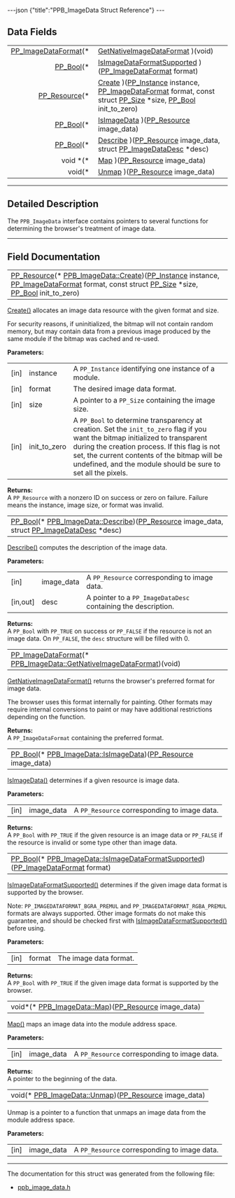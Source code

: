 ---json {"title":"PPB_ImageData Struct Reference"} ---

## Data Fields

<table><tbody><tr class="odd"><td style="text-align: right;"><a href="/docs/native-client/pepper_beta/c/group___enums#ga2ee7ad01799553e5f17bdaa35dd952ee" class="el">PP_ImageDataFormat</a>(* </td><td><a href="/docs/native-client/pepper_beta/c/struct_p_p_b___image_data__1__0#adba78e8f9e623809b6b23419dbce4d65" class="el">GetNativeImageDataFormat</a> )(void)</td></tr><tr class="even"><td style="text-align: right;"><a href="/docs/native-client/pepper_beta/c/group___enums#ga4f272d99be14aacafe08dfd4ef830918" class="el">PP_Bool</a>(* </td><td><a href="/docs/native-client/pepper_beta/c/struct_p_p_b___image_data__1__0#a451a583a5caa74bdc735e324de282b82" class="el">IsImageDataFormatSupported</a> )(<a href="/docs/native-client/pepper_beta/c/group___enums#ga2ee7ad01799553e5f17bdaa35dd952ee" class="el">PP_ImageDataFormat</a> format)</td></tr><tr class="odd"><td style="text-align: right;"><a href="/docs/native-client/pepper_beta/c/group___typedefs#gafdc3895ee80f4750d0d95ae1b677e9b7" class="el">PP_Resource</a>(* </td><td><a href="/docs/native-client/pepper_beta/c/struct_p_p_b___image_data__1__0#ab7146e66c91e651259ef9d81bcee7776" class="el">Create</a> )(<a href="/docs/native-client/pepper_beta/c/group___typedefs#ga89b662403e6a687bb914b80114c0d19d" class="el">PP_Instance</a> instance, <a href="/docs/native-client/pepper_beta/c/group___enums#ga2ee7ad01799553e5f17bdaa35dd952ee" class="el">PP_ImageDataFormat</a> format, const struct <a href="/docs/native-client/pepper_beta/c/struct_p_p___size/" class="el">PP_Size</a> *size, <a href="/docs/native-client/pepper_beta/c/group___enums#ga4f272d99be14aacafe08dfd4ef830918" class="el">PP_Bool</a> init_to_zero)</td></tr><tr class="even"><td style="text-align: right;"><a href="/docs/native-client/pepper_beta/c/group___enums#ga4f272d99be14aacafe08dfd4ef830918" class="el">PP_Bool</a>(* </td><td><a href="/docs/native-client/pepper_beta/c/struct_p_p_b___image_data__1__0#a1e208943ea241fc4050d0190a0e92492" class="el">IsImageData</a> )(<a href="/docs/native-client/pepper_beta/c/group___typedefs#gafdc3895ee80f4750d0d95ae1b677e9b7" class="el">PP_Resource</a> image_data)</td></tr><tr class="odd"><td style="text-align: right;"><a href="/docs/native-client/pepper_beta/c/group___enums#ga4f272d99be14aacafe08dfd4ef830918" class="el">PP_Bool</a>(* </td><td><a href="/docs/native-client/pepper_beta/c/struct_p_p_b___image_data__1__0#a0598a298c53b777d9909f80c70987629" class="el">Describe</a> )(<a href="/docs/native-client/pepper_beta/c/group___typedefs#gafdc3895ee80f4750d0d95ae1b677e9b7" class="el">PP_Resource</a> image_data, struct <a href="/docs/native-client/pepper_beta/c/struct_p_p___image_data_desc/" class="el">PP_ImageDataDesc</a> *desc)</td></tr><tr class="even"><td style="text-align: right;">void *(* </td><td><a href="/docs/native-client/pepper_beta/c/struct_p_p_b___image_data__1__0#a2e7d4b40b88c0680b263db05745055e9" class="el">Map</a> )(<a href="/docs/native-client/pepper_beta/c/group___typedefs#gafdc3895ee80f4750d0d95ae1b677e9b7" class="el">PP_Resource</a> image_data)</td></tr><tr class="odd"><td style="text-align: right;">void(* </td><td><a href="/docs/native-client/pepper_beta/c/struct_p_p_b___image_data__1__0#ab0fc702469c51be79b2f8b74d9148c81" class="el">Unmap</a> )(<a href="/docs/native-client/pepper_beta/c/group___typedefs#gafdc3895ee80f4750d0d95ae1b677e9b7" class="el">PP_Resource</a> image_data)</td></tr></tbody></table>

---

<span id="details" class="anchor" style="margin: 0;"></span>

## Detailed Description

The `PPB_ImageData` interface contains pointers to several functions for determining the browser's treatment of image data.

---

## Field Documentation

<span id="ab7146e66c91e651259ef9d81bcee7776" class="anchor" style="margin: 0;"></span>

<table><tbody><tr class="odd"><td><a href="/docs/native-client/pepper_beta/c/group___typedefs#gafdc3895ee80f4750d0d95ae1b677e9b7" class="el">PP_Resource</a>(* <a href="/docs/native-client/pepper_beta/c/struct_p_p_b___image_data__1__0#ab7146e66c91e651259ef9d81bcee7776" class="el">PPB_ImageData::Create</a>)(<a href="/docs/native-client/pepper_beta/c/group___typedefs#ga89b662403e6a687bb914b80114c0d19d" class="el">PP_Instance</a> instance, <a href="/docs/native-client/pepper_beta/c/group___enums#ga2ee7ad01799553e5f17bdaa35dd952ee" class="el">PP_ImageDataFormat</a> format, const struct <a href="/docs/native-client/pepper_beta/c/struct_p_p___size/" class="el">PP_Size</a> *size, <a href="/docs/native-client/pepper_beta/c/group___enums#ga4f272d99be14aacafe08dfd4ef830918" class="el">PP_Bool</a> init_to_zero)</td></tr></tbody></table>

<a href="/docs/native-client/pepper_beta/c/struct_p_p_b___image_data__1__0#ab7146e66c91e651259ef9d81bcee7776" class="el" title="Create() allocates an image data resource with the given format and size.">Create()</a> allocates an image data resource with the given format and size.

For security reasons, if uninitialized, the bitmap will not contain random memory, but may contain data from a previous image produced by the same module if the bitmap was cached and re-used.

**Parameters:**

<table><tbody><tr class="odd"><td>[in]</td><td>instance</td><td>A <code>PP_Instance</code> identifying one instance of a module.</td></tr><tr class="even"><td>[in]</td><td>format</td><td>The desired image data format.</td></tr><tr class="odd"><td>[in]</td><td>size</td><td>A pointer to a <code>PP_Size</code> containing the image size.</td></tr><tr class="even"><td>[in]</td><td>init_to_zero</td><td>A <code>PP_Bool</code> to determine transparency at creation. Set the <code>init_to_zero</code> flag if you want the bitmap initialized to transparent during the creation process. If this flag is not set, the current contents of the bitmap will be undefined, and the module should be sure to set all the pixels.</td></tr></tbody></table>

<!-- -->

**Returns:**  
A `PP_Resource` with a nonzero ID on success or zero on failure. Failure means the instance, image size, or format was invalid.

<span id="a0598a298c53b777d9909f80c70987629" class="anchor" style="margin: 0;"></span>

<table><tbody><tr class="odd"><td><a href="/docs/native-client/pepper_beta/c/group___enums#ga4f272d99be14aacafe08dfd4ef830918" class="el">PP_Bool</a>(* <a href="/docs/native-client/pepper_beta/c/struct_p_p_b___image_data__1__0#a0598a298c53b777d9909f80c70987629" class="el">PPB_ImageData::Describe</a>)(<a href="/docs/native-client/pepper_beta/c/group___typedefs#gafdc3895ee80f4750d0d95ae1b677e9b7" class="el">PP_Resource</a> image_data, struct <a href="/docs/native-client/pepper_beta/c/struct_p_p___image_data_desc/" class="el">PP_ImageDataDesc</a> *desc)</td></tr></tbody></table>

<a href="/docs/native-client/pepper_beta/c/struct_p_p_b___image_data__1__0#a0598a298c53b777d9909f80c70987629" class="el" title="Describe() computes the description of the image data.">Describe()</a> computes the description of the image data.

**Parameters:**

<table><tbody><tr class="odd"><td>[in]</td><td>image_data</td><td>A <code>PP_Resource</code> corresponding to image data.</td></tr><tr class="even"><td>[in,out]</td><td>desc</td><td>A pointer to a <code>PP_ImageDataDesc</code> containing the description.</td></tr></tbody></table>

<!-- -->

**Returns:**  
A `PP_Bool` with `PP_TRUE` on success or `PP_FALSE` if the resource is not an image data. On `PP_FALSE`, the `desc` structure will be filled with 0.

<span id="adba78e8f9e623809b6b23419dbce4d65" class="anchor" style="margin: 0;"></span>

<table><tbody><tr class="odd"><td><a href="/docs/native-client/pepper_beta/c/group___enums#ga2ee7ad01799553e5f17bdaa35dd952ee" class="el">PP_ImageDataFormat</a>(* <a href="/docs/native-client/pepper_beta/c/struct_p_p_b___image_data__1__0#adba78e8f9e623809b6b23419dbce4d65" class="el">PPB_ImageData::GetNativeImageDataFormat</a>)(void)</td></tr></tbody></table>

<a href="/docs/native-client/pepper_beta/c/struct_p_p_b___image_data__1__0#adba78e8f9e623809b6b23419dbce4d65" class="el" title="GetNativeImageDataFormat() returns the browser&#39;s preferred format for image data.">GetNativeImageDataFormat()</a> returns the browser's preferred format for image data.

The browser uses this format internally for painting. Other formats may require internal conversions to paint or may have additional restrictions depending on the function.

**Returns:**  
A `PP_ImageDataFormat` containing the preferred format.

<span id="a1e208943ea241fc4050d0190a0e92492" class="anchor" style="margin: 0;"></span>

<table><tbody><tr class="odd"><td><a href="/docs/native-client/pepper_beta/c/group___enums#ga4f272d99be14aacafe08dfd4ef830918" class="el">PP_Bool</a>(* <a href="/docs/native-client/pepper_beta/c/struct_p_p_b___image_data__1__0#a1e208943ea241fc4050d0190a0e92492" class="el">PPB_ImageData::IsImageData</a>)(<a href="/docs/native-client/pepper_beta/c/group___typedefs#gafdc3895ee80f4750d0d95ae1b677e9b7" class="el">PP_Resource</a> image_data)</td></tr></tbody></table>

<a href="/docs/native-client/pepper_beta/c/struct_p_p_b___image_data__1__0#a1e208943ea241fc4050d0190a0e92492" class="el" title="IsImageData() determines if a given resource is image data.">IsImageData()</a> determines if a given resource is image data.

**Parameters:**

<table><tbody><tr class="odd"><td>[in]</td><td>image_data</td><td>A <code>PP_Resource</code> corresponding to image data.</td></tr></tbody></table>

<!-- -->

**Returns:**  
A `PP_Bool` with `PP_TRUE` if the given resource is an image data or `PP_FALSE` if the resource is invalid or some type other than image data.

<span id="a451a583a5caa74bdc735e324de282b82" class="anchor" style="margin: 0;"></span>

<table><tbody><tr class="odd"><td><a href="/docs/native-client/pepper_beta/c/group___enums#ga4f272d99be14aacafe08dfd4ef830918" class="el">PP_Bool</a>(* <a href="/docs/native-client/pepper_beta/c/struct_p_p_b___image_data__1__0#a451a583a5caa74bdc735e324de282b82" class="el">PPB_ImageData::IsImageDataFormatSupported</a>)(<a href="/docs/native-client/pepper_beta/c/group___enums#ga2ee7ad01799553e5f17bdaa35dd952ee" class="el">PP_ImageDataFormat</a> format)</td></tr></tbody></table>

<a href="/docs/native-client/pepper_beta/c/struct_p_p_b___image_data__1__0#a451a583a5caa74bdc735e324de282b82" class="el" title="IsImageDataFormatSupported() determines if the given image data format is supported by the browser...">IsImageDataFormatSupported()</a> determines if the given image data format is supported by the browser.

Note: `PP_IMAGEDATAFORMAT_BGRA_PREMUL` and `PP_IMAGEDATAFORMAT_RGBA_PREMUL` formats are always supported. Other image formats do not make this guarantee, and should be checked first with <a href="/docs/native-client/pepper_beta/c/struct_p_p_b___image_data__1__0#a451a583a5caa74bdc735e324de282b82" class="el" title="IsImageDataFormatSupported() determines if the given image data format is supported by the browser...">IsImageDataFormatSupported()</a> before using.

**Parameters:**

<table><tbody><tr class="odd"><td>[in]</td><td>format</td><td>The image data format.</td></tr></tbody></table>

<!-- -->

**Returns:**  
A `PP_Bool` with `PP_TRUE` if the given image data format is supported by the browser.

<span id="a2e7d4b40b88c0680b263db05745055e9" class="anchor" style="margin: 0;"></span>

<table><tbody><tr class="odd"><td>void*(* <a href="/docs/native-client/pepper_beta/c/struct_p_p_b___image_data__1__0#a2e7d4b40b88c0680b263db05745055e9" class="el">PPB_ImageData::Map</a>)(<a href="/docs/native-client/pepper_beta/c/group___typedefs#gafdc3895ee80f4750d0d95ae1b677e9b7" class="el">PP_Resource</a> image_data)</td></tr></tbody></table>

<a href="/docs/native-client/pepper_beta/c/struct_p_p_b___image_data__1__0#a2e7d4b40b88c0680b263db05745055e9" class="el" title="Map() maps an image data into the module address space.">Map()</a> maps an image data into the module address space.

**Parameters:**

<table><tbody><tr class="odd"><td>[in]</td><td>image_data</td><td>A <code>PP_Resource</code> corresponding to image data.</td></tr></tbody></table>

<!-- -->

**Returns:**  
A pointer to the beginning of the data.

<span id="ab0fc702469c51be79b2f8b74d9148c81" class="anchor" style="margin: 0;"></span>

<table><tbody><tr class="odd"><td>void(* <a href="/docs/native-client/pepper_beta/c/struct_p_p_b___image_data__1__0#ab0fc702469c51be79b2f8b74d9148c81" class="el">PPB_ImageData::Unmap</a>)(<a href="/docs/native-client/pepper_beta/c/group___typedefs#gafdc3895ee80f4750d0d95ae1b677e9b7" class="el">PP_Resource</a> image_data)</td></tr></tbody></table>

Unmap is a pointer to a function that unmaps an image data from the module address space.

**Parameters:**

<table><tbody><tr class="odd"><td>[in]</td><td>image_data</td><td>A <code>PP_Resource</code> corresponding to image data.</td></tr></tbody></table>

---

The documentation for this struct was generated from the following file:

- <a href="/docs/native-client/pepper_beta/c/ppb__image__data_8h/" class="el">ppb_image_data.h</a>

